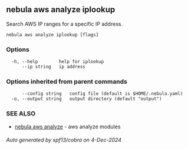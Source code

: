 ## nebula aws analyze iplookup

Search AWS IP ranges for a specific IP address.

```
nebula aws analyze iplookup [flags]
```

### Options

```
  -h, --help        help for iplookup
      --ip string   ip address
```

### Options inherited from parent commands

```
      --config string   config file (default is $HOME/.nebula.yaml)
  -o, --output string   output directory (default "output")
```

### SEE ALSO

* [nebula aws analyze](nebula_aws_analyze.md)	 - aws analyze modules

###### Auto generated by spf13/cobra on 4-Dec-2024
